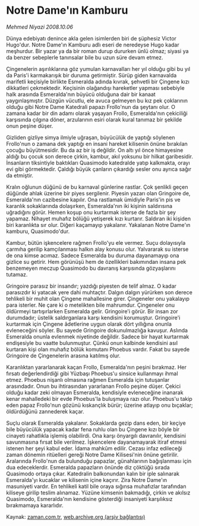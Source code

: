 # Notre Dame'ın Kamburu

*Mehmed Niyazi 2008.10.06*

<tr><td class="metin" colspan="2" style="padding-top: 20px; padding-left: 5px; padding-right: 10px;">Dünya edebiyatı denince akla gelen isimlerden biri de şüphesiz Victor Hugo'dur. Notre Dame'ın Kamburu adlı eseri de neredeyse Hugo kadar meşhurdur. Bir yazar ya da bir roman durup dururken ünlü olmaz; siyasi ya da benzer sebeplerle tanınsalar bile bu uzun süre devam etmez.</td></tr><tr><td class="metin" colspan="2" style="padding-top: 20px; padding-left: 5px; padding-right: 10px;"><p> Çingenelerin aşırılıklarına göz yumulan karnavalları her yıl olduğu gibi bu yıl da Paris'i karmakarışık bir duruma getirmiştir. Sürüp giden karnavalda marifetli keçisiyle birlikte Esmeralda adında kıvrak, şehvetli bir Çingene kızı dikkatleri çekmektedir. Keçisinin olağandışı hareketler yapması sebebiyle halk arasında Esmeralda'nın büyücü olduğuna dair bir kanaat yaygınlaşmıştır. Düzgün vücutlu, ele avuca gelmeyen bu kız pek çoklarının olduğu gibi Notre Dame Katedrali papazı Frollo'nun da şeytanı olur. O zamana kadar bir din adamı olarak yaşayan Frollo, Esmeralda'nın çekiciliği karşısında çılgına döner, arzularının esiri olarak kural tanımaz bir şekilde onun peşine düşer. 
<p> Gizliden gizliye simya ilmiyle uğraşan, büyücülük de yaptığı söylenen Frollo'nun o zamana dek yaptığı en insani hareket kilisenin önüne bırakılan çocuğu büyütmesidir. Bu da az bir iş değildir. On altı yıl önce himayesine aldığı bu çocuk son derece çirkin, kambur, akıl yoksunu bir hilkat garibesidir. İnsanların tiksintiyle baktıkları Quasimodo katedralde yatıp kalkmakta, orayı evi gibi görmektedir. Çaldığı büyük çanların çıkardığı sesler onu ayrıca sağır da etmiştir. 
<p> Kralın oğlunun düğünü de bu karnaval günlerine rastlar. Çok şenlikli geçen düğünde ahlak üzerine bir piyes sergilenir. Piyesin yazarı olan Gringoire de, Esmeralda'nın cazibesine kapılır. Ona rastlamak ümidiyle Paris'in pis ve karanlık sokaklarında dolaşırken, Esmeralda'nın iki kişinin saldırısına uğradığını görür. Hemen koşup onu kurtarmak isterse de fazla bir şey yapamaz. Nihayet muhafız bölüğü yetişerek kızı kurtarır. Saldıran iki kişiden biri karanlıkta sır olur. Diğeri kaçamayıp yakalanır. Yakalanan Notre Dame'ın kamburu, Quasimodo'dur.
<p> Kambur, bütün işkencelere rağmen Frollo'yu ele vermez. Suçu dolayısıyla çarmıha gerilip kamçılanması halkın alay konusu olur. Yalvararak su isterse de ona kimse acımaz. Sadece Esmeralda bu duruma dayanamayıp ona gizlice su getirir. Hem görünüşü hem de özellikleri bakımından insana pek benzemeyen meczup Quasimodo bu davranış karşısında gözyaşlarını tutamaz. 
<p> Gringoire parasız bir insandır; yazdığı piyesten de telif almaz. O kadar parasızdır ki yatacak yere dahi muhtaçtır. Dalgın dalgın yürürken son derece tehlikeli bir muhit olan Çingene mahallesine girer. Çingeneler onu yakalayıp para isterler. Ne çare ki o metelikten bile mahrumdur. Çingeneler onu öldürmeyi tartışırlarken Esmeralda gelir. Gringoire'i görür. Bir insan zor durumdadır; üstelik saldırganlara karşı kendisini korumuştur. Gringoire'i kurtarmak için Çingene âdetlerine uygun olarak dört yıllığına onunla evleneceğini söyler. Bu sayede Gringoire dokunulmazlığa kavuşur. Aslında Esmeralda onunla evlenmek niyetinde değildir. Sadece bir hayat kurtarmak endişesiyle bu vaatte bulunmuştur. Çünkü onun kalbinde kendisini asıl kurtaran kişi olan muhafız bölük komutanı Phoebus vardır. Fakat bu sayede Gringoire de Çingenelerin arasına katılmış olur.
<p> Karanlıktan yararlanarak kaçan Frollo, Esmeralda'nın peşini bırakmaz. Her fırsatı değerlendirdiği gibi Yüzbaşı Phoebus'u sinsice kullanmayı ihmal etmez. Phoebus nişanlı olmasına rağmen Esmeralda için tutuşanlar arasındadır. Onun bu ihtirasından yararlanan Frollo peşine düşer. Çekici olduğu kadar zeki olmayan Esmeralda, kendisiyle evleneceğine inanarak kenar mahalledeki bir evde Phoebus'la buluşmaya razı olur. Phoebus'u takip eden papaz Frollo'nun gözünü kıskançlık bürür; üzerine atlayıp onu bıçaklar; öldürdüğünü zannederek kaçar. 
<p> Suçlu olarak Esmeralda yakalanır. Sokaklarda gezip dans eden, bir keçiye bile büyücülük yapacak kadar fena ruhlu olan bu Çingene kızı böyle bir cinayeti rahatlıkla işlemiş olabilirdi. Ona karşı önyargılı davranılır, kendisini savunmasına fırsat bile verilmez. İşkencelere dayanamayarak itiraf etmesi istenen her şeyi kabul eder. İdama mahkûm edilir. Cezası infaz edileceği zaman dönemin ritüelleri gereği Notre Dame Kilisesi'nin önüne getirilir. Aralarında Frollo'nun da bulunduğu papazlar, günahlarının bağışlanması için dua edeceklerdir. Esmeralda papazların önünde diz çöktüğü sırada Quasimodo ortaya çıkar. Katedralin balkonundan kalın bir iple salınarak Esmeralda'yı kucaklar ve kilisenin içine kaçırır. Zira Notre Dame'ın masuniyeti vardır. En tehlikeli katil bile oraya sığınsa muhafızlar tarafından kiliseye girilip teslim alınamaz. Yüzüne kimsenin bakmadığı, çirkin ve akılsız Quasimodo, Esmeralda'nın kendisine gösterdiği insaniyeti karşılıksız bırakmamaya kararlıdır.<br/></p></p></p></p></p></p></p></td></tr>

Kaynak: [zaman.com.tr](http://zaman.com.tr/yazar.do?yazino=746003), [web.archive.org (arşiv bağlantısı)](http://web.archive.org/web/20081205055402/http://www.zaman.com.tr:80/yazar.do?yazino=746003)
